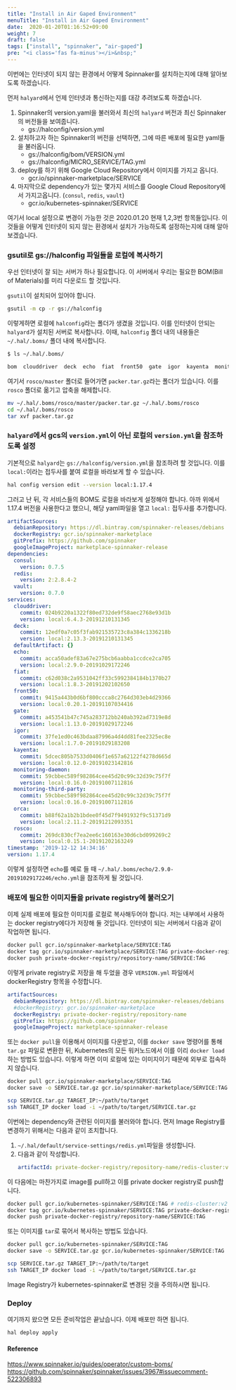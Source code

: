 ```yaml
---
title: "Install in Air Gaped Environment"
menuTitle: "Install in Air Gaped Environment"
date:  2020-01-20T01:16:52+09:00
weight: 7
draft: false
tags: ["install", "spinnaker", "air-gaped"]
pre: "<i class='fas fa-minus'></i>&nbsp;"
---
```


이번에는 인터넷이 되지 않는 환경에서 어떻게 Spinnaker를 설치하는지에 대해 알아보도록 하겠습니다.

먼저 `halyard`에서 언제 인터넷과 통신하는지를 대강 추려보도록 하겠습니다.

1. Spinnaker의 version.yaml을 불러와서 최신의 `halyard` 버전과 최신 Spinnaker의 버전들을 보여줍니다. 
   - gs://halconfig/version.yml
2. 설치하고자 하는 Spinnaker의 버전을 선택하면, 그에 따른 배포에 필요한 yaml들을 불러옵니다.
   - gs://halconfig/bom/VERSION.yml
   - gs://halconfig/MICRO_SERVICE/TAG.yml
3. deploy를 하기 위해 Google Cloud Repository에서 이미지를 가지고 옵니다.
   - gcr.io/spinnaker-marketplace/SERVICE
4. 마지막으로 dependency가 있는 몇가지 서비스를 Google Cloud Repository에서 가지고옵니다. (`consul`, `redis`, `vault`)
   - gcr.io/kubernetes-spinnaker/SERVICE

여기서 local 설정으로 변경이 가능한 것은 2020.01.20 현재 1,2,3번 항목들입니다.
이것들을 어떻게 인터넷이 되지 않는 환경에서 설치가 가능하도록 설정하는지에 대해 알아보겠습니다.

### gsutil로 gs://halconfig 파일들을 로컬에 복사하기

우선 인터넷이 잘 되는 서버가 하나 필요합니다.
이 서버에서 우리는 필요한 BOM(Bill of Materials)를 미리 다운로드 할 것입니다.

`gsutil`이 설치되어 있어야 합니다.

```bash
gsutil -m cp -r gs://halconfig
```

이렇게하면 로컬에 `halconfig`라는 폴더가 생겼을 것입니다.
이를 인터넷이 안되는 `halyard`가 설치된 서버로 복사합니다.
이때, `halconfig` 폴더 내의 내용들은 `~/.hal/.boms/` 폴더 내에 복사합니다.

```bash
$ ls ~/.hal/.boms/

bom  clouddriver  deck  echo  fiat  front50  gate  igor  kayenta  monitoring-daemon  orca  rosco  versions.yml
```

여기서 `rosco/master` 폴더로 들어가면 `packer.tar.gz`라는 폴더가 있습니다.
이를 `rosco` 폴더로 옮기고 압축을 해제합니다.

```bash
mv ~/.hal/.boms/rosco/master/packer.tar.gz ~/.hal/.boms/rosco
cd ~/.hal/.boms/rosco
tar xvf packer.tar.gz
```

### `halyard`에서 gcs의 `version.yml`이 아닌 로컬의 `version.yml`을 참조하도록 설정

기본적으로 `halyard`는 `gs://halconfig/version.yml`을 참조하려 할 것입니다.
이를 `local:`이라는 접두사를 붙여 로컬을 바라보게 할 수 있습니다.

```bash
hal config version edit --version local:1.17.4
```

그러고 난 뒤, 각 서비스들의 BOM도 로컬을 바라보게 설정해야 합니다.
아까 위에서 1.17.4 버전을 사용한다고 했으니, 해당 yaml파일을 열고 `local:` 접두사를 추가합니다.

```yaml
artifactSources:
  debianRepository: https://dl.bintray.com/spinnaker-releases/debians
  dockerRegistry: gcr.io/spinnaker-marketplace
  gitPrefix: https://github.com/spinnaker
  googleImageProject: marketplace-spinnaker-release
dependencies:
  consul:
    version: 0.7.5
  redis:
    version: 2:2.8.4-2
  vault:
    version: 0.7.0
services:
  clouddriver:
    commit: 024b9220a1322f80ed732de9f58aec2768e93d1b
    version: local:6.4.3-20191210131345
  deck:
    commit: 12edf0a7c05f3fab921535723c8a384c1336218b
    version: local:2.13.3-20191210131345
  defaultArtifact: {}
  echo:
    commit: acca50adef83a67e275bcb6aabba1ccdce2ca705
    version: local:2.9.0-20191029172246
  fiat:
    commit: c62d038c2a9531042ff33c5992384184b1370b27
    version: local:1.8.3-20191202102650
  front50:
    commit: 9415a443b0d6bf800ccca8c2764d303eb4d29366
    version: local:0.20.1-20191107034416
  gate:
    commit: a453541b47c745a283712bb240ab392ad7319e8d
    version: local:1.13.0-20191029172246
  igor:
    commit: 37fe1ed0c463bdaa87996a4d4dd81fee2325ec8e
    version: local:1.7.0-20191029183208
  kayenta:
    commit: 5dcec805b7533d0406f1e657a62122f4278d665d
    version: local:0.12.0-20191023142816
  monitoring-daemon:
    commit: 59cbbec589f982864cee45d20c99c32d39c75f7f
    version: local:0.16.0-20191007112816
  monitoring-third-party:
    commit: 59cbbec589f982864cee45d20c99c32d39c75f7f
    version: local:0.16.0-20191007112816
  orca:
    commit: b88f62a1b2b1bdee0f45d7f9491932f9c51371d9
    version: local:2.11.2-20191212093351
  rosco:
    commit: 269dc830cf7ea2ee6c160163e30d6cbd099269c2
    version: local:0.15.1-20191202163249
timestamp: '2019-12-12 14:34:16'
version: 1.17.4
```

이렇게 설정하면 `echo`를 예로 들 때 `~/.hal/.boms/echo/2.9.0-20191029172246/echo.yml`을 참조하게 될 것입니다.

### 배포에 필요한 이미지들을 private registry에 불러오기

이제 실제 배포에 필요한 이미지를 로컬로 복사해두어야 합니다.
저는 내부에서 사용하는 docker registry에다가 저장해 둘 것입니다.
인터넷이 되는 서버에서 다음과 같이 작업하면 됩니다.

```bash
docker pull gcr.io/spinnaker-marketplace/SERVICE:TAG
docker tag gcr.io/spinnaker-marketplace/SERVICE:TAG private-docker-registry/repository-name/SERVICE:TAG
docker push private-docker-registry/repository-name/SERVICE:TAG
```

이렇게 private registry로 저장을 해 두었을 경우 `VERSION.yml` 파일에서 dockerRegistry 항목을 수정합니다.

```yaml
artifactSources:
  debianRepository: https://dl.bintray.com/spinnaker-releases/debians
  #dockerRegistry: gcr.io/spinnaker-marketplace
  dockerRegistry: private-docker-registry/repository-name
  gitPrefix: https://github.com/spinnaker
  googleImageProject: marketplace-spinnaker-release
```

또는 `docker pull`을 이용해서 이미지를 다운받고, 이를 `docker save` 명령어를 통해 `tar.gz` 파일로 변환한 뒤, 
Kubernetes의 모든 워커노드에서 이를 이리 `docker load` 하는 방법도 있습니다.
이렇게 하면 이미 로컬에 있는 이미지이기 때문에 외부로 접속하지 않습니다.

```bash
docker pull gcr.io/spinnaker-marketplace/SERVICE:TAG
docker save -o SERVICE.tar.gz gcr.io/spinnaker-marketplace/SERVICE:TAG

scp SERVICE.tar.gz TARGET_IP:~/path/to/target
ssh TARGET_IP docker load -i ~/path/to/target/SERVICE.tar.gz
```

이번에는 dependency와 관련된 이미지를 불러와야 합니다.
먼저 Image Registry를 변경하기 위해서는 다음과 같이 조치합니다.

1. `~/.hal/default/service-settings/redis.yml`파일을 생성합니다.
2. 다음과 같이 작성합니다.  
   ```yaml
   artifactId: private-docker-registry/repository-name/redis-cluster:v2
   ```

이 다음에는 마찬가지로 image를 pull하고 이를 private docker registry로 push합니다.

```bash
docker pull gcr.io/kubernetes-spinnaker/SERVICE:TAG # redis-cluster:v2
docker tag gcr.io/kubernetes-spinnaker/SERVICE:TAG private-docker-registry/repository-name/SERVICE:TAG
docker push private-docker-registry/repository-name/SERVICE:TAG
```

또는 이미지를 `tar`로 묶어서 복사하는 방법도 있습니다.

```bash
docker pull gcr.io/kubernetes-spinnaker/SERVICE:TAG
docker save -o SERVICE.tar.gz gcr.io/kubernetes-spinnaker/SERVICE:TAG

scp SERVICE.tar.gz TARGET_IP:~/path/to/target
ssh TARGET_IP docker load -i ~/path/to/target/SERVICE.tar.gz
```

Image Registry가 kubernetes-spinnaker로 변경된 것을 주의하시면 됩니다.

### Deploy

여기까지 왔으면 모든 준비작업은 끝났습니다.
이제 배포만 하면 됩니다.

```bash
hal deploy apply
```

#### Reference
https://www.spinnaker.io/guides/operator/custom-boms/  
https://github.com/spinnaker/spinnaker/issues/3967#issuecomment-522306893